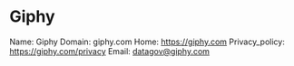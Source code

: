 
# Giphy

Name: Giphy
Domain: giphy.com
Home: https://giphy.com
Privacy_policy: https://giphy.com/privacy
Email: datagov@giphy.com
